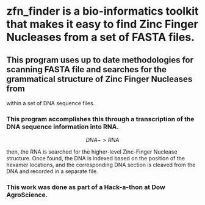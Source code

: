 # zfn_finder is a bio-informatics toolkit that makes it easy to find Zinc Finger Nucleases from a set of FASTA files.
## This program uses up to date methodologies for scanning FASTA file and searches for the grammatical structure of Zinc Finger Nucleases from 
within a set of DNA sequence files.

### This program accomplishes this through a transcription of the DNA sequence information into RNA.

$$
DNA -> RNA
$$

then, the RNA is searched for the higher-level Zinc-Finger Nuclease structure. Once found, the DNA is indexed based on the position of the 
hexamer locations, and the corresponding DNA section is cleaved from the DNA and recorded in a separate file.

### This work was done as part of a Hack-a-thon at Dow AgroScience.

